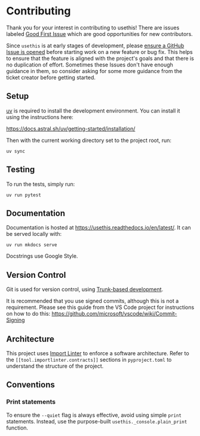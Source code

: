 # Contributing

Thank you for your interest in contributing to usethis! There are issues labeled
[Good First Issue](https://github.com/nathanjmcdougall/usethis-python/issues?q=is%3Aissue%20state%3Aopen%20label%3A%22good%20first%20issue%22)
which are good opportunities for new contributors.

Since `usethis` is at early stages of development, please
[ensure a GitHub Issue is opened](https://github.com/nathanjmcdougall/usethis-python/issues)
before starting work on a new feature or bug fix. This helps to ensure that the
feature is aligned with the project's goals and that there is no duplication of effort. Sometimes these Issues don't have enough guidance in them, so consider asking for some more guidance from the ticket creator before getting started.

## Setup

[uv](https://github.com/astral-sh/uv) is required to install the development
environment. You can install it using the instructions here:

<https://docs.astral.sh/uv/getting-started/installation/>

Then with the current working directory set to the project root, run:

```shell
uv sync
```

## Testing

To run the tests, simply run:

```shell
uv run pytest
```

## Documentation

Documentation is hosted at <https://usethis.readthedocs.io/en/latest/>. It can be served
locally with:

```shell
uv run mkdocs serve
```

Docstrings use Google Style.

## Version Control

Git is used for version control, using
[Trunk-based development](https://trunkbaseddevelopment.com/).

It is recommended that you use signed commits, although this is not a requirement.
Please see this guide from the VS Code project for instructions on how to do this:
<https://github.com/microsoft/vscode/wiki/Commit-Signing>

## Architecture

This project uses [Import Linter](https://import-linter.readthedocs.io/en/stable/) to
enforce a software architecture. Refer to the `[[tool.importlinter.contracts]]` sections
in `pyproject.toml` to understand the structure of the project.

## Conventions

### Print statements

To ensure the `--quiet` flag is always effective, avoid using simple `print` statements.
Instead, use the purpose-built `usethis._console.plain_print` function.
